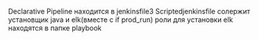  Declarative Pipeline находится в jenkinsfile3
 Scriptedjenkinsfile солержит установщик java и elk(вместе с if prod_run)
роли для установки elk находятся в папке playbook
